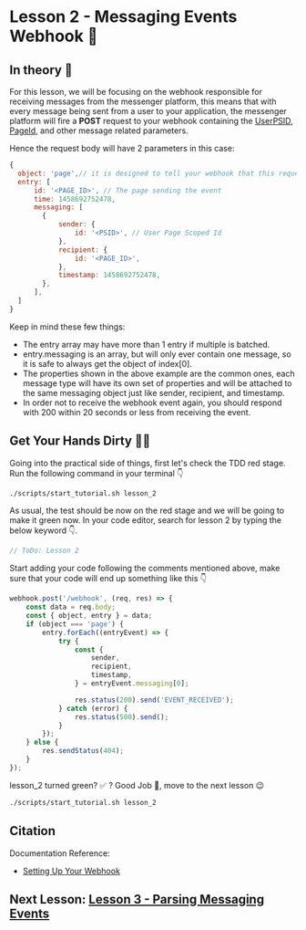 # Lesson 2 - Messaging Events Webhook 💬

## In theory 📖

For this lesson, we will be focusing on the webhook responsible for receiving messages from the messenger platform, this means that with every message being sent from a user to your application, the messenger platform will fire a **POST** request to your webhook containing the [UserPSID](), [PageId](), and other message related parameters.

Hence the request body will have 2 parameters in this case:

```js
{
  object: 'page',// it is designed to tell your webhook that this request is from a page subscription, hence it should be always equal to **'page'**
  entry: [
      id: '<PAGE_ID>', // The page sending the event
      time: 1458692752478,
      messaging: [
        {
            sender: {
                id: '<PSID>', // User Page Scoped Id
            },
            recipient: {
                id: '<PAGE_ID>',
            },
            timestamp: 1458692752478,
        },
      ],
  ]
}
```

Keep in mind these few things:

-   The entry array may have more than 1 entry if multiple is batched.
-   entry.messaging is an array, but will only ever contain one message, so it is safe to always get the object of index[0].
-   The properties shown in the above example are the common ones, each message type will have its own set of properties and will be attached to the same messaging object just like sender, recipient, and timestamp.
-   In order not to receive the webhook event again, you should respond with 200 within 20 seconds or less from receiving the event.

## Get Your Hands Dirty 👩‍💻

Going into the practical side of things, first let's check the TDD red stage. Run the following command in your terminal 👇

```sh
./scripts/start_tutorial.sh lesson_2
```

As usual, the test should be now on the red stage and we will be going to make it green now. In your code editor, search for lesson 2 by typing the below keyword 👇.

```javascript
// ToDo: Lesson 2
```

Start adding your code following the comments mentioned above, make sure that your code will end up something like this 👇

```javascript
webhook.post('/webhook', (req, res) => {
    const data = req.body;
    const { object, entry } = data;
    if (object === 'page') {
        entry.forEach((entryEvent) => {
            try {
                const {
                    sender,
                    recipient,
                    timestamp,
                } = entryEvent.messaging[0];

                res.status(200).send('EVENT_RECEIVED');
            } catch (error) {
                res.status(500).send();
            }
        });
    } else {
        res.sendStatus(404);
    }
});
```

lesson_2 turned green? ✅ ? Good Job 👏, move to the next lesson 😉

```sh
./scripts/start_tutorial.sh lesson_2
```

## Citation

Documentation Reference:

-   [Setting Up Your Webhook](https://developers.facebook.com/docs/messenger-platform/getting-started/webhook-setup)

## Next Lesson: [Lesson 3 - Parsing Messaging Events]()
